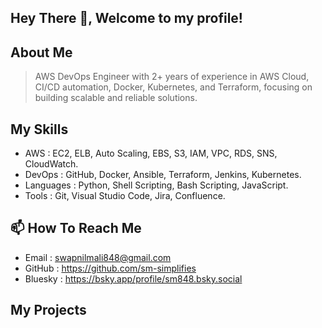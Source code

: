 ## Hey There 👋, Welcome to my profile!  

## About Me

> AWS DevOps Engineer with 2+ years of experience in AWS Cloud, CI/CD automation, Docker, Kubernetes, and Terraform, focusing on building scalable and reliable solutions.

## My Skills

- AWS : EC2, ELB, Auto Scaling, EBS, S3, IAM, VPC, RDS, SNS, CloudWatch.
- DevOps : GitHub, Docker, Ansible, Terraform, Jenkins, Kubernetes.
- Languages : Python, Shell Scripting, Bash Scripting, JavaScript.
- Tools : Git, Visual Studio Code, Jira, Confluence.

## 📫 How To Reach Me
- Email : swapnilmali848@gmail.com
- GitHub : https://github.com/sm-simplifies
- Bluesky : https://bsky.app/profile/sm848.bsky.social

## My Projects

<!--

**bytebyswapnil/bytebyswapnil** is a ✨ _special_ ✨ repository because its `README.md` (this file) appears on your GitHub profile.

Here are some ideas to get you started:

- 🔭 I’m currently working on ...
- 🌱 I’m currently learning ...
- 👯 I’m looking to collaborate on ...
- 🤔 I’m looking for help with ...
- 💬 Ask me about ...
- 📫 How to reach me: ...
- 😄 Pronouns: ...
- ⚡ Fun fact: ...
-->
